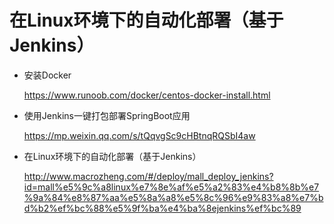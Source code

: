 # 在Linux环境下的自动化部署（基于Jenkins）

- 安装Docker

  https://www.runoob.com/docker/centos-docker-install.html

- 使用Jenkins一键打包部署SpringBoot应用

  https://mp.weixin.qq.com/s/tQqvgSc9cHBtnqRQSbI4aw

- 在Linux环境下的自动化部署（基于Jenkins）

  http://www.macrozheng.com/#/deploy/mall_deploy_jenkins?id=mall%e5%9c%a8linux%e7%8e%af%e5%a2%83%e4%b8%8b%e7%9a%84%e8%87%aa%e5%8a%a8%e5%8c%96%e9%83%a8%e7%bd%b2%ef%bc%88%e5%9f%ba%e4%ba%8ejenkins%ef%bc%89